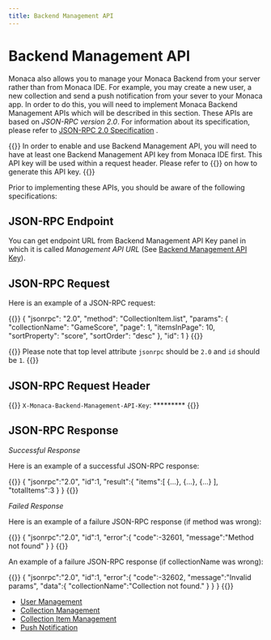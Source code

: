 ```yaml
---
title: Backend Management API
---
```


# Backend Management API

Monaca also allows you to manage your Monaca Backend from your server
rather than from Monaca IDE. For example, you may create a new user, a
new collection and send a push notification from your sever to your
Monaca app. In order to do this, you will need to implement Monaca
Backend Management APIs which will be described in this section. These
APIs are based on *JSON-RPC version 2.0*. For information about its
specification, please refer to [JSON-RPC 2.0 Specification](http://www.jsonrpc.org/specification) .

{{<note>}}
In order to enable and use Backend Management API, you will need to have
at least one Backend Management API key from Monaca IDE first. This API
key will be used within a request header. Please refer to {{<link href="/en/backend/manual/control_panel/#backend-management-api-key" title="Backend Management API Key">}} on how to generate this API key.
{{</note>}}

Prior to implementing these APIs, you should be aware of the following
specifications:

## JSON-RPC Endpoint

You can get endpoint URL from Backend Management API
Key panel in which it is called *Management API URL* (See [Backend Management API Key](/en/backend/manual/control_panel/#backend-management-api-key)).

## JSON-RPC Request

Here is an example of a JSON-RPC request:

{{<highlight json>}}
{
   "jsonrpc": "2.0",
   "method": "CollectionItem.list",
   "params": {
     "collectionName": "GameScore",
     "page": 1,
     "itemsInPage": 10,
     "sortProperty": "score",
     "sortOrder": "desc"
   },
     "id": 1
}
{{</highlight>}}

{{<note>}}
    Please note that top level attribute <code>jsonrpc</code> should be <code>2.0</code> and <code>id</code> should be <code>1</code>.
{{</note>}}


## JSON-RPC Request Header

{{<syntax>}}
`X-Monaca-Backend-Management-API-Key`: *********
{{</syntax>}}

## JSON-RPC Response

*Successful Response*

Here is an example of a successful JSON-RPC response:

{{<highlight json>}}
{
    "jsonrpc":"2.0",
    "id":1,
    "result":{
        "items":[ {...}, {...}, {...} ],
        "totalItems":3
    }
}
{{</highlight>}}

*Failed Response*

Here is an example of a failure JSON-RPC response (if method was wrong):

{{<highlight json>}}
{
    "jsonrpc":"2.0",
    "id":1,
    "error":{
        "code":-32601,
        "message":"Method not found"
    }
}
{{</highlight>}}

An example of a failure JSON-RPC response (if collectionName was wrong):

{{<highlight json>}}
{
    "jsonrpc":"2.0",
    "id":1,
    "error":{
        "code":-32602,
        "message":"Invalid params",
        "data":{
            "collectionName":"Collection not found."
        }
    }
}
{{</highlight>}}

- [User Management](user)
- [Collection Management](collection)
- [Collection Item Management](collection_item)
- [Push Notification](push)